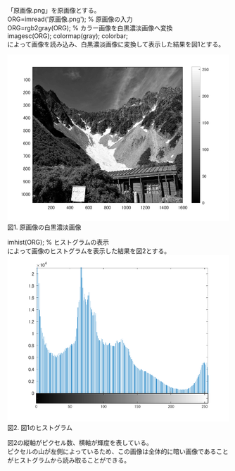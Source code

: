 「原画像.png」を原画像とする。  
ORG=imread('原画像.png'); % 原画像の入力  
ORG=rgb2gray(ORG); % カラー画像を白黒濃淡画像へ変換  
imagesc(ORG); colormap(gray); colorbar;  
によって画像を読み込み、白黒濃淡画像に変換して表示した結果を図1とする。  

![原画像](https://github.com/16ec013/lecture_image_processing/blob/master/%E8%AA%B2%E9%A1%8C%EF%BC%94/kadai4_0.png)  
図1. 原画像の白黒濃淡画像  


imhist(ORG); % ヒストグラムの表示  
によって画像のヒストグラムを表示した結果を図2とする。  
![原画像](https://github.com/16ec013/lecture_image_processing/blob/master/%E8%AA%B2%E9%A1%8C%EF%BC%94/kadai4_1.png)  
図2. 図1のヒストグラム


図2の縦軸がピクセル数、横軸が輝度を表している。  
ピクセルの山が左側によっているため、この画像は全体的に暗い画像であることがヒストグラムから読み取ることができる。  
